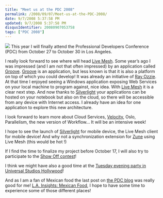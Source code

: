 ```yaml
---
title: "Meet us at the PDC 2008"
permalink: /2008/09/07/Meet-us-at-the-PDC-2008/
date: 9/7/2008 5:37:58 PM
updated: 9/7/2008 5:37:58 PM
disqusIdentifier: 20080907053758
tags: ["PDC 2008"]
---
```

<div class="zemanta-img" "?"="">   

[![](http://www.microsoftpdc.com/Images/BlogBling/Bling2.jpg)](http://www.microsoftpdc.com/Default.aspx) This year I will finally attend the Professional Developers Conference (PDC) from October 27 to October 30 in Los Angeles.
<!-- more -->
 </div>  

I really look forward to see where will head [Live Mesh](http://www.mesh.com/). Some year’s ago I was impressed (and I am not that often impressed) by an application called [Groove](http://office.microsoft.com/en-us/groove/FX100487641033.aspx). [Groove](http://office.microsoft.com/en-us/groove/FX100487641033.aspx) is an application, but less known is that it is also a platform on top of which you could develop! It was already an initiative of [Ray Ozzie](http://microsoftpdc.com/Agenda/Speakers.aspx#RayOzzie). At that time I enjoyed seeing a Windows application exposing Web Services on your local machine to program against, nice idea. With [Live Mesh](http://www.mesh.com/) it is a clear next step. And now thanks to [Silverlight](http://msdn.microsoft.com/silverlight) your applications can be hosted on your notebook but also on the cloud, so there will be accessible from any device with Internet access. I already have an idea for one application to explore this new architecture.

I look forward to learn more about Cloud Services, [Velocity](http://msdn.microsoft.com/en-us/data/cc655792.aspx), Oslo, Parallelism, the new version of Workflow… It will be an intensive week!

I hope to see the launch of [Silverlight](http://msdn.microsoft.com/silverlight) for mobile device, the Live Mesh client for mobile device! And why not a synchronization extension for [Zune](http://www.zune.net/) using Live Mesh (this would be hot !) 

If I find the time to finalize my project before October 17, I will also try to participate to the [Show Off contest](http://www.microsoftpdc.com/Social/Contest/ShowOff.aspx)!

I think we might have also a good time at the [Tuesday evening party in Universal Studios Hollywood](http://www.microsoftpdc.com/Social/AttendeeParty.aspx)!

And as I am a fan of Mexican food the last post on [the PDC blog](http://blogs.msdn.com/pdc/archive/tags/Social/default.aspx) was really good for me! [L.A. Insights: Mexican Food](http://www.microsoftpdc.com/View.aspx?post=91d46819-8472-40ad-a661-2c78acb4018c:8926962&tag=Social), I hope to have some time to experience some of those different places!
